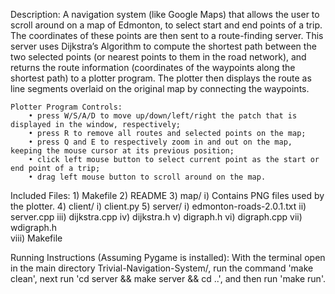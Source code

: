 Description:
	A navigation system (like Google Maps) that allows the user to scroll around on a map of Edmonton, to select start and end points of a trip. The coordinates of these points are then sent to a route-finding server. This server uses Dijkstra’s Algorithm to compute the shortest path between the two selected points (or nearest points to them in the road network), and returns the route information (coordinates of the waypoints along the shortest path) to a plotter program. The plotter then displays the route as line segments overlaid on the original map by connecting the waypoints.

	Plotter Program Controls:
		• press W/S/A/D to move up/down/left/right the patch that is displayed in the window, respectively;
		• press R to remove all routes and selected points on the map;
		• press Q and E to respectively zoom in and out on the map, keeping the mouse cursor at its previous position;
		• click left mouse button to select current point as the start or end point of a trip;
		• drag left mouse button to scroll around on the map.


Included Files:
	1) Makefile
	2) README
	3) map/
		i) Contains PNG files used by the plotter.
	4) client/
		i) client.py
	5) server/
    	 	i) edmonton-roads-2.0.1.txt
    		ii) server.cpp
    	   	iii) dijkstra.cpp
    		iv) dijkstra.h
   	 	v) digraph.h
   		vi) digraph.cpp
       		vii) wdigraph.h                                                 
      		viii) Makefile


Running Instructions (Assuming Pygame is installed):
	With the terminal open in the main directory Trivial-Navigation-System/, run the command 'make clean', next run 'cd server && make server && cd ..', and then run 'make run'.